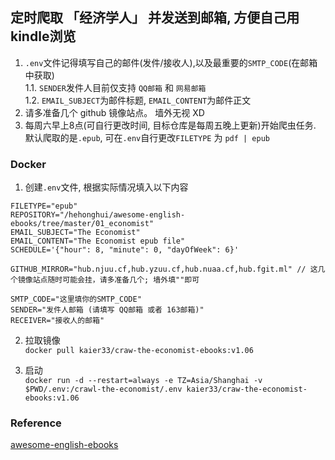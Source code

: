 ## 定时爬取 「经济学人」 并发送到邮箱, 方便自己用kindle浏览

1. `.env`文件记得填写自己的邮件(发件/接收人),以及最重要的`SMTP_CODE`(在邮箱中获取)  
  1.1. `SENDER`发件人目前仅支持 `QQ邮箱` 和 `网易邮箱`  
  1.2. `EMAIL_SUBJECT`为邮件标题, `EMAIL_CONTENT`为邮件正文
2. 请多准备几个 github 镜像站点。 墙外无视 XD
3. 每周六早上8点(可自行更改时间, 目标仓库是每周五晚上更新)开始爬虫任务. 默认爬取的是`.epub`, 可在`.env`自行更改`FILETYPE` 为 `pdf | epub`

### Docker

1. 创建`.env`文件, 根据实际情况填入以下内容

```
FILETYPE="epub"
REPOSITORY="/hehonghui/awesome-english-ebooks/tree/master/01_economist"
EMAIL_SUBJECT="The Economist"
EMAIL_CONTENT="The Economist epub file"
SCHEDULE='{"hour": 8, "minute": 0, "dayOfWeek": 6}'

GITHUB_MIRROR="hub.njuu.cf,hub.yzuu.cf,hub.nuaa.cf,hub.fgit.ml" // 这几个镜像站点随时可能会挂，请多准备几个; 墙外填""即可

SMTP_CODE="这里填你的SMTP_CODE"
SENDER="发件人邮箱 (请填写 QQ邮箱 或者 163邮箱)"
RECEIVER="接收人的邮箱"
```  

2. 拉取镜像  
`docker pull kaier33/craw-the-economist-ebooks:v1.06`

3. 启动  
`docker run -d --restart=always -e TZ=Asia/Shanghai -v $PWD/.env:/crawl-the-economist/.env kaier33/craw-the-economist-ebooks:v1.06`

### Reference
[awesome-english-ebooks](https://github.com/hehonghui/awesome-english-ebooks)
